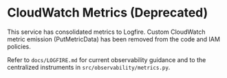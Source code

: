 # CloudWatch Metrics (Deprecated)

This service has consolidated metrics to Logfire. Custom CloudWatch metric
emission (PutMetricData) has been removed from the code and IAM policies.

Refer to `docs/LOGFIRE.md` for current observability guidance and to the
centralized instruments in `src/observability/metrics.py`.
